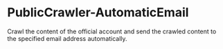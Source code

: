 # PublicCrawler-AutomaticEmail
Crawl the content of the official account and send the crawled content to the specified email address automatically.
